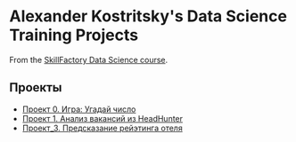 # Alexander Kostritsky's Data Science Training Projects

From the [SkillFactory Data Science course](https://skill.factory.ru/data-scientist).

## Проекты

* [Проект 0. Игра: Угадай число](https://github.com/kostritsky/sf_data_science/tree/main/project_0)
* [Проект 1. Анализ вакансий из HeadHunter](https://github.com/kostritsky/sf_data_science/tree/main/project_1)
* [Проект_3. Предсказание рейэтинга отеля](https://github.com/kostritsky/sf_data_science/tree/main/project_3)